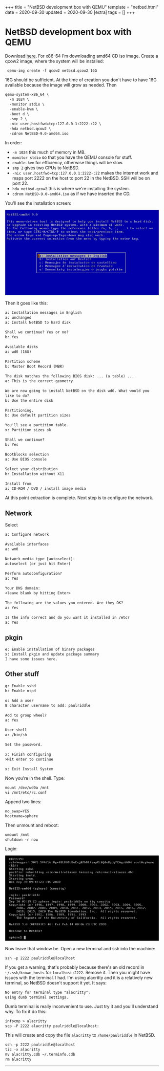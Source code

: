 +++
title = "NetBSD development box with QEMU"
template = "netbsd.html"
date = 2020-09-30
updated = 2020-09-30
[extra]
tags = []
+++

# NetBSD development box with QEMU

Download [here](https://www.netbsd.org/). For x86-64 I'm downloading amd64 CD
iso image. Create a qcow2 image, where the system will be installed:
```
 qemu-img create -f qcow2 netbsd.qcow2 16G
```
16G should be sufficient. At the time of creation you don't have to have 16G
available because the image will grow as needed. Then

```fish
qemu-system-x86_64 \
  -m 1024 \
  -monitor stdio \
  -enable-kvm \
  -boot d \
  -smp 2 \
  -nic user,hostfwd=tcp:127.0.0.1:2222-:22 \
  -hda netbsd.qcow2 \
  -cdrom NetBSD-9.0-amd64.iso
```

In order:
  * `-m 1024` this much of memory in MB.
  * `monitor stdio` so that you have the QEMU console for stuff.
  * `enable-kvm` for efficiency, otherwise things will be slow.
  * `smp 2` gives two CPUs to NetBSD.
  * `-nic user,hostfwd=tcp:127.0.0.1:2222-:22` makes the internet work and maps
      port 2222 on the host to port 22 in the NetBSD. SSH will be on port 22.
  * `hda netbsd.qcow2` this is where we're installing the system.
  * `cdrom NetBSD-9.0-amd64.iso` as if we have inserted the CD.

You'll see the installation screen:

![NetBSD installation screen](installation_screen.png)

Then it goes like this:

```
a: Installation messages in English
a: unchanged
a: Install NetBSD to hard disk

Shall we continue? Yes or no?
b: Yes

Available disks
a: wd0 (16G)

Partition scheme
b: Master Boot Record (MBR)

The disk matches the following BIOS disk: ... (a table) ...
a: This is the correct geometry

We are now going to install NetBSD on the disk wd0. What would you like to do?
b: Use the entire disk

Partitioning.
b: Use default partition sizes

You'll see a partition table.
x: Partition sizes ok

Shall we continue?
b: Yes

Bootblocks selection
a: Use BIOS console

Select your distribution
b: Installation without X11

Install from
a: CD-ROM / DVD / install image media
```

At this point extraction is complete. Next step is to configure the network.

## Network

Select
```
a: Configure network

Available interfaces
a: wm0

Network media type [autoselect]:
autoselect (or just hit Enter)

Perform autoconfiguration?
a: Yes

Your DNS domain:
<leave blank by hitting Enter>

The following are the values you entered. Are they OK?
a: Yes

Is the info correct and do you want it installed in /etc?
a: Yes
```

## pkgin

```
e: Enable installation of binary packages
x: Install pkgin and update package summary
I have some issues here.
```

## Other stuff

```
g: Enable sshd
h: Enable ntpd

o: Add a user
8 character username to add: paulriddle

Add to group wheel?
a: Yes

User shell
a: /bin/sh

Set the password.

x: Finish configuring
>Hit enter to continue

x: Exit Install System
```
Now you're in the shell. Type:
```
mount /dev/wd0a /mnt
vi /mnt/etc/rc.conf
```
Append two lines:
```
no_swap=YES
hostname=sphere
```
Then unmount and reboot:
```
umount /mnt
shutdown -r now
```
Login:

![NetBSD login](login.png)

Now leave that window be. Open a new terminal and ssh into the machine:
```
ssh -p 2222 paulriddle@localhost
```
If you get a warning, that's probably because there's an old record in
`~/.ssh/known_hosts` for `localhost:2222`. Remove it. Then you might have issues
with the terminal. I had. I'm using alacritty and it is a relatively new
terminal, so NetBSD doesn't support it yet. It says:
```
No entry for terminal type "alacritty";
using dumb terminal settings.
```
Dumb terminal is really inconvenient to use. Just try it and you'll understand
why. To fix it do this:
```
infocmp > alacritty
scp -P 2222 alacritty paulriddle@localhost:
```
This will create and copy the file `alacritty` to `/home/paulriddle` in NetBSD.
```
ssh -p 2222 paulriddle@localhost
tic -x alacritty
mv alacritty.cdb ~/.terminfo.cdb
rm alacritty
```

---
